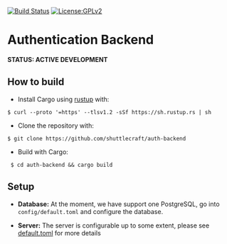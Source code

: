 [![Build Status](https://travis-ci.com/shuttlecraft/auth-backend.svg?branch=master)](https://travis-ci.com/shuttlecraft/auth-backend)
[![License:GPLv2](https://img.shields.io/badge/License-GPL%20v2-blue.svg)](https://www.gnu.org/licenses/old-licenses/gpl-2.0.en.html)
# Authentication Backend

**STATUS: ACTIVE DEVELOPMENT**

## How to build

* Install Cargo using [rustup](https://rustup.rs/) with:

`$ curl --proto '=https' --tlsv1.2 -sSf https://sh.rustup.rs | sh`

* Clone the repository with:

`$ git clone https://github.com/shuttlecraft/auth-backend`

* Build with Cargo:

` $ cd auth-backend && cargo build`

## Setup

* **Database:**
At the moment, we have support one PostgreSQL, go into
`config/default.toml` and configure the database.

* **Server:**
The server is configurable up to some extent, please see
[default.toml](./config/default.toml) for more details
